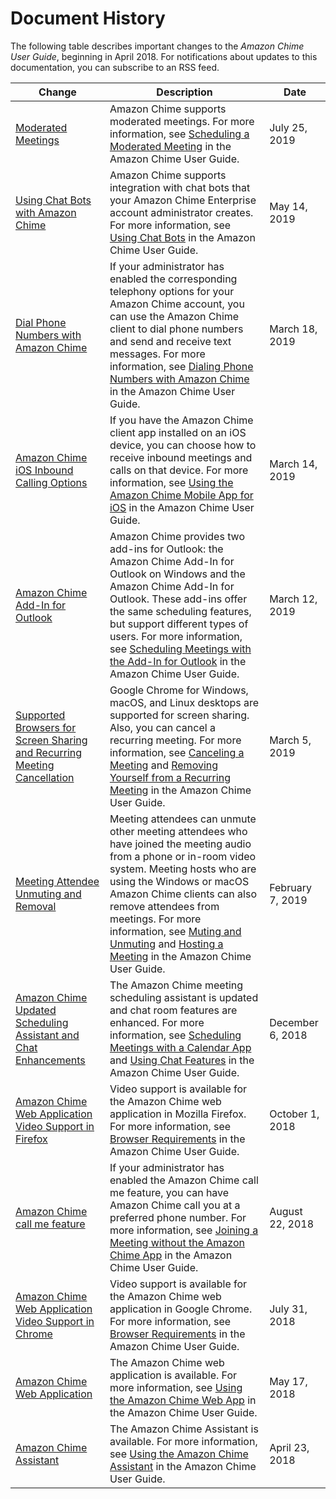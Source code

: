 # Document History<a name="doc-history"></a>

The following table describes important changes to the *Amazon Chime User Guide*, beginning in April 2018\. For notifications about updates to this documentation, you can subscribe to an RSS feed\.

| Change | Description | Date | 
| --- |--- |--- |
| [Moderated Meetings](#doc-history) | Amazon Chime supports moderated meetings\. For more information, see [Scheduling a Moderated Meeting](https://docs.aws.amazon.com/chime/latest/ug/moderate-meeting.html) in the Amazon Chime User Guide\. | July 25, 2019 | 
| [Using Chat Bots with Amazon Chime](#doc-history) | Amazon Chime supports integration with chat bots that your Amazon Chime Enterprise account administrator creates\. For more information, see [Using Chat Bots](https://docs.aws.amazon.com/chime/latest/ug/chat-bots.html) in the Amazon Chime User Guide\. | May 14, 2019 | 
| [Dial Phone Numbers with Amazon Chime](#doc-history) | If your administrator has enabled the corresponding telephony options for your Amazon Chime account, you can use the Amazon Chime client to dial phone numbers and send and receive text messages\. For more information, see [Dialing Phone Numbers with Amazon Chime](https://docs.aws.amazon.com/chime/latest/ug/phone.html) in the Amazon Chime User Guide\. | March 18, 2019 | 
| [Amazon Chime iOS Inbound Calling Options](#doc-history) | If you have the Amazon Chime client app installed on an iOS device, you can choose how to receive inbound meetings and calls on that device\. For more information, see [Using the Amazon Chime Mobile App for iOS](https://docs.aws.amazon.com/chime/latest/ug/chime-join-meeting-mobile-app.html#app-ios) in the Amazon Chime User Guide\. | March 14, 2019 | 
| [Amazon Chime Add\-In for Outlook](#doc-history) | Amazon Chime provides two add\-ins for Outlook: the Amazon Chime Add\-In for Outlook on Windows and the Amazon Chime Add\-In for Outlook\. These add\-ins offer the same scheduling features, but support different types of users\. For more information, see [Scheduling Meetings with the Add\-In for Outlook](https://docs.aws.amazon.com/chime/latest/ug/chime-scheduling-outlook.html) in the Amazon Chime User Guide\. | March 12, 2019 | 
| [Supported Browsers for Screen Sharing and Recurring Meeting Cancellation](#doc-history) | Google Chrome for Windows, macOS, and Linux desktops are supported for screen sharing\. Also, you can cancel a recurring meeting\. For more information, see [Canceling a Meeting](https://docs.aws.amazon.com/chime/latest/ug/cancel-meeting.html) and [Removing Yourself from a Recurring Meeting](https://docs.aws.amazon.com/chime/latest/ug/remove-recurring.html) in the Amazon Chime User Guide\. | March 5, 2019 | 
| [Meeting Attendee Unmuting and Removal](#doc-history) | Meeting attendees can unmute other meeting attendees who have joined the meeting audio from a phone or in\-room video system\. Meeting hosts who are using the Windows or macOS Amazon Chime clients can also remove attendees from meetings\. For more information, see [Muting and Unmuting](https://docs.aws.amazon.com/chime/latest/ug/chime-mute.html) and [Hosting a Meeting](https://docs.aws.amazon.com/chime/latest/ug/chime-organizer-call-controls.html) in the Amazon Chime User Guide\. | February 7, 2019 | 
| [Amazon Chime Updated Scheduling Assistant and Chat Enhancements](#doc-history) | The Amazon Chime meeting scheduling assistant is updated and chat room features are enhanced\. For more information, see [Scheduling Meetings with a Calendar App](https://docs.aws.amazon.com/chime/latest/ug/chime-scheduling-calendar-app.html) and [Using Chat Features](https://docs.aws.amazon.com/chime/latest/ug/chat-features.html) in the Amazon Chime User Guide\. | December 6, 2018 | 
| [Amazon Chime Web Application Video Support in Firefox](#doc-history) | Video support is available for the Amazon Chime web application in Mozilla Firefox\. For more information, see [Browser Requirements](https://docs.aws.amazon.com/chime/latest/ug/chime-requirements.html#browser) in the Amazon Chime User Guide\. | October 1, 2018 | 
| [Amazon Chime call me feature](#doc-history) | If your administrator has enabled the Amazon Chime call me feature, you can have Amazon Chime call you at a preferred phone number\. For more information, see [Joining a Meeting without the Amazon Chime App](https://docs.aws.amazon.com/chime/latest/ug/chime-join-meeting.html) in the Amazon Chime User Guide\. | August 22, 2018 | 
| [Amazon Chime Web Application Video Support in Chrome](#doc-history) | Video support is available for the Amazon Chime web application in Google Chrome\. For more information, see [Browser Requirements](https://docs.aws.amazon.com/chime/latest/ug/chime-requirements.html#browser) in the Amazon Chime User Guide\. | July 31, 2018 | 
| [Amazon Chime Web Application](#doc-history) | The Amazon Chime web application is available\. For more information, see [Using the Amazon Chime Web App](https://docs.aws.amazon.com/chime/latest/ug/chime-web-app.html) in the Amazon Chime User Guide\. | May 17, 2018 | 
| [Amazon Chime Assistant](#doc-history) | The Amazon Chime Assistant is available\. For more information, see [Using the Amazon Chime Assistant](https://docs.aws.amazon.com/chime/latest/ug/chime-using-assistant.html) in the Amazon Chime User Guide\. | April 23, 2018 | 